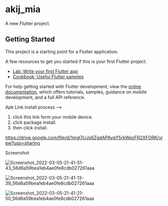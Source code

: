 # akij_mia

A new Flutter project.

## Getting Started

This project is a starting point for a Flutter application.

A few resources to get you started if this is your first Flutter project:

- [Lab: Write your first Flutter app](https://docs.flutter.dev/get-started/codelab)
- [Cookbook: Useful Flutter samples](https://docs.flutter.dev/cookbook)

For help getting started with Flutter development, view the
[online documentation](https://docs.flutter.dev/), which offers tutorials,
samples, guidance on mobile development, and a full API reference.

Apk Link
install process -->
1. click this link form your mobile device. 
2. click package install. 
3. then click install.

https://drive.google.com/file/d/1mgI7cjJs6ZgdAPAyqY5rkWezFR2XFORK/view?usp=sharing

Screenshot

![Screenshot_2022-03-05-21-41-51-43_56d6a59bea1eb4ae0fe8cdb027261aaa](https://user-images.githubusercontent.com/31959794/156890336-56541904-82b2-4eea-bf05-4bd865ddc5b5.jpg)

![Screenshot_2022-03-05-21-41-13-39_56d6a59bea1eb4ae0fe8cdb027261aaa](https://user-images.githubusercontent.com/31959794/156890345-2a1f69d6-912a-4ded-97a4-92d844d9a127.jpg)

![Screenshot_2022-03-05-21-41-21-50_56d6a59bea1eb4ae0fe8cdb027261aaa](https://user-images.githubusercontent.com/31959794/156890351-e5b90aca-34d6-4964-9bdf-93f5b7a777bf.jpg)


